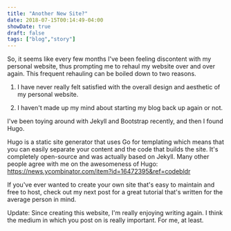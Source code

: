 ```yaml
---
title: "Another New Site?"
date: 2018-07-15T00:14:49-04:00
showDate: true
draft: false
tags: ["blog","story"]
---
```


So, it seems like every few months I've been feeling discontent with my personal website, thus prompting me to rehaul my website over and over again. This frequent rehauling can be boiled down to two reasons. 

1. I have never really felt satisfied with the overall design and aesthetic of my personal website.

2. I haven't made up my mind about starting my blog back up again or not.

I've been toying around with Jekyll and Bootstrap recently, and then I found Hugo. 

Hugo is a static site generator that uses Go for templating which means that you can easily separate your content and the code that builds the site. It's completely open-source and was actually based on Jekyll. Many other people agree with me on the awesomeness of Hugo: https://news.ycombinator.com/item?id=16472395&ref=codebldr

If you've ever wanted to create your own site that's easy to maintain and free to host, check out my next post for a great tutorial that's written for the average person in mind.

Update: Since creating this website, I'm really enjoying writing again. I think the medium in which you post on is really important. For me, at least.

